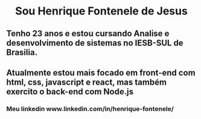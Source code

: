<h1 align="center">Sou Henrique Fontenele de Jesus</h1>
<h2>Tenho 23 anos e estou cursando Analise e desenvolvimento de sistemas no IESB-SUL de Brasilia.</h2>
<h2>Atualmente estou mais focado em front-end com html, css, javascript e react, mas também exercito o back-end com Node.js</h2>

<h3>Meu linkedin www.linkedin.com/in/henrique-fontenele/ </h3>

